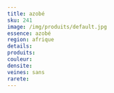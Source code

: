 ```yaml
---
title: azobé
sku: 241
image: /img/produits/default.jpg
essence: azobé
region: afrique
details: 
produits:
couleur: 
densite: 
veines: sans
rarete: 
---
```

